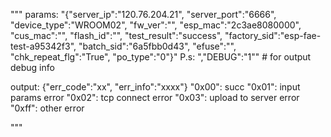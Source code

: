 """
params:
"{\"server_ip\":\"120.76.204.21\", \"server_port\":\"6666\", \"device_type\":\"WROOM02\", \"fw_ver\":\"\", \"esp_mac\":\"2c3ae8080000\", \"cus_mac\":\"\", \"flash_id\":\"\", \"test_result\":\"success\", \"factory_sid\":\"esp-fae-test-a95342f3\", \"batch_sid\":\"6a5fbb0d43\", \"efuse\":\"\", \"chk_repeat_flg\":\"True\", \"po_type\":\"0\"}"
P.s: ",\"DEBUG\":\"1\"" # for output debug info

output:
{"err_code":"xx", "err_info":"xxxx"}
"0x00": succ
"0x01": input params error
"0x02": tcp connect error
"0x03": upload to server error
"0xff": other error

"""

